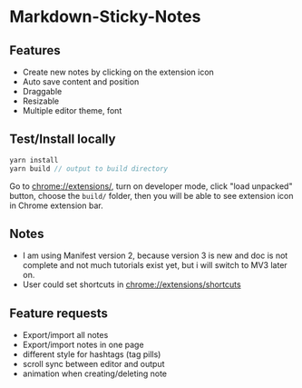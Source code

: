 # Markdown-Sticky-Notes

## Features

- Create new notes by clicking on the extension icon
- Auto save content and position
- Draggable
- Resizable
- Multiple editor theme, font

## Test/Install locally

```js
yarn install
yarn build // output to build directory
```

Go to [chrome://extensions/](chrome://extensions/), turn on developer mode, click "load unpacked" button, choose the `build/` folder, then you will be able to see extension icon in Chrome extension bar.

## Notes

- I am using Manifest version 2, because version 3 is new and doc is not complete and not much tutorials exist yet, but i will switch to MV3 later on.
- User could set shortcuts in [chrome://extensions/shortcuts](chrome://extensions/shortcuts)

## Feature requests

- Export/import all notes
- Export/import notes in one page
- different style for hashtags (tag pills)
- scroll sync between editor and output
- animation when creating/deleting note
